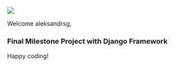<img src="https://codeinstitute.s3.amazonaws.com/fullstack/ci_logo_small.png" style="margin: 0;">

Welcome aleksandrsg,

### Final Milestone Project with Django Framework

Happy coding!
